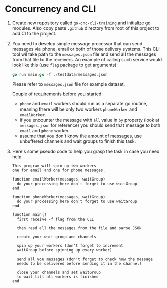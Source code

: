 # Concurrency and CLI

1. Create new repository called `go-cnc-cli-training` and initialize go modules. Also copy paste `.github` directory from root of this project to add CI to the project.

2. You need to develop simple message processor that can send messages via phone, email or both of those delivery systems. This CLI tool wil take path to the `messages.json` file and send all the messages from that file to the receivers. An example of calling such service would look like this (use `flag` package to get arguments):
    ```go
    go run main.go -f ./testdata/messages.json
    ```
    Please refer to `messages.json` file for example dataset.

    Couple of requirements before you started:
    
    * `phone` and `email` workers should run as a separate go routine, meaning there will be only two workers `phoneWorker` and `emailWorker`.
    * if you encounter the message with `all` value in `by` property (look at `messages.json` for reference) you should send that message to both `email` and `phone` worker.
    * assume that you don't know the amount of messages, use unbuffered channels and wait groups to finish this task.

3. Here's some pseudo code to help you grasp the task in case you need help:

    ```pseudo
    This program will spin up two workers
    one for email and one for phone messages.

    function emailWorker(messages, waitGroup)
      do your processing here don't forget to use waitGroup
    end

    function phoneWorker(messages, waitGroup)
      do your processing here don't forget to use waitGroup
    end

    function main()
      first receive -f flag from the CLI
      
      then read all the messages from the file and parse JSON

      create your wait group and channels

      spin up your workers (don't forget to increment
      waitGroup before spinning up every worker)

      send all you messages (don't forget to check how the message 
      needs to be delivered before sending it in the channel)

      close your channels and set waitGroup
      to wait till all workers is finished
    end

    ```
